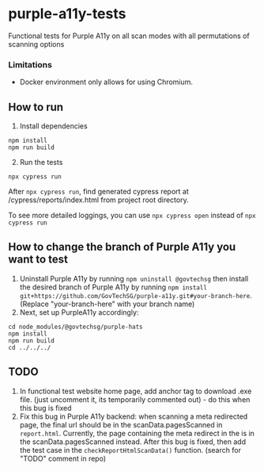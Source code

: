 # purple-a11y-tests
Functional tests for Purple A11y on all scan modes with all permutations of scanning options

### Limitations
- Docker environment only allows for using Chromium.

## How to run
1. Install dependencies
```
npm install
npm run build
```

2. Run the tests
```
npx cypress run
```
After `npx cypress run`, find generated cypress report at /cypress/reports/index.html from project root directory.  

To see more detailed loggings, you can use `npx cypress open` instead of `npx cypress run`

## How to change the branch of Purple A11y you want to test
1) Uninstall Purple A11y by running `npm uninstall @govtechsg` then install the desired branch of Purple A11y by running `npm install git+https://github.com/GovTechSG/purple-a11y.git#your-branch-here`. (Replace "your-branch-here" with your branch name)
2) Next, set up PurpleA11y accordingly:
```
cd node_modules/@govtechsg/purple-hats
npm install
npm run build
cd ../../../
```

## TODO
1) In functional test website home page, add anchor tag to download .exe file. (just uncomment it, its temporarily commented out) - do this when this bug is fixed
2) Fix this bug in Purple A11y backend: when scanning a meta redirected page, the final url should be in the scanData.pagesScanned in `report.html`. Currently, the page containing the meta redirect in the <head> is in the scanData.pagesScanned instead. After this bug is fixed, then add the test case in the `checkReportHtmlScanData()` function. (search for "TODO" comment in repo)